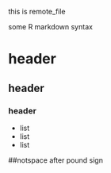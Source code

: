 this is remote_file

some R markdown syntax

# header
## header
### header

* list
* list
* list

##notspace after pound sign

